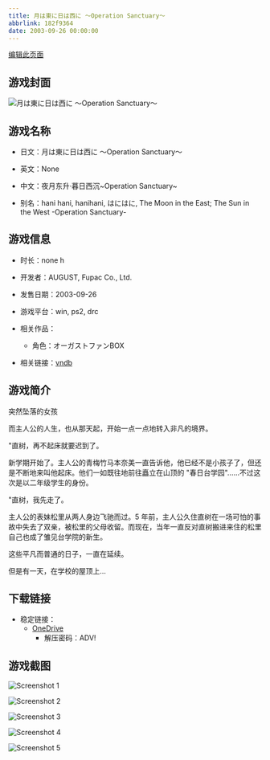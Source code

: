 ```yaml
---
title: 月は東に日は西に ～Operation Sanctuary～
abbrlink: 182f9364
date: 2003-09-26 00:00:00
---
```

[编辑此页面](https://github.com/ACG-3/ADV3-source/blob/main/source/_posts/games/%E6%9C%88%E3%81%AF%E6%9D%B1%E3%81%AB%E6%97%A5%E3%81%AF%E8%A5%BF%E3%81%AB%20%EF%BD%9EOperation%20Sanctuary%EF%BD%9E.md)

## 游戏封面

![月は東に日は西に ～Operation Sanctuary～](https://pan.timero.xyz/onedrive/img_lib_001/%E6%9C%88%E3%81%AF%E6%9D%B1%E3%81%AB%E6%97%A5%E3%81%AF%E8%A5%BF%E3%81%AB%20%EF%BD%9EOperation%20Sanctuary%EF%BD%9E_cover.avif)


## 游戏名称

- 日文：月は東に日は西に ～Operation Sanctuary～
- 英文：None
- 中文：夜月东升·暮日西沉~Operation Sanctuary~

- 别名：hani hani, hanihani, はにはに, The Moon in the East; The Sun in the West -Operation Sanctuary-


## 游戏信息

- 时长：none h
- 开发者：AUGUST, Fupac Co., Ltd.
- 发售日期：2003-09-26
- 游戏平台：win, ps2, drc
- 相关作品：
   - 角色：オーガストファンBOX

- 相关链接：[vndb](https://vndb.org/v80)


## 游戏简介

突然坠落的女孩

而主人公的人生，也从那天起，开始一点一点地转入非凡的境界。

"直树，再不起床就要迟到了。

新学期开始了。主人公的青梅竹马本奈美一直告诉他，他已经不是小孩子了，但还是不断地来叫他起床。他们一如既往地前往矗立在山顶的 "春日台学园"......不过这次是以二年级学生的身份。

"直树，我先走了。

主人公的表妹松里从两人身边飞驰而过。5 年前，主人公久住直树在一场可怕的事故中失去了双亲，被松里的父母收留。而现在，当年一直反对直树搬进来住的松里自己也成了雏见台学院的新生。

这些平凡而普通的日子，一直在延续。

但是有一天，在学校的屋顶上...




## 下载链接

- 稳定链接：
    - [OneDrive](https://pan.timero.xyz/onedrive/adv_lib_001/%E6%9C%88%E3%81%AF%E6%9D%B1%E3%81%AB%E6%97%A5%E3%81%AF%E8%A5%BF%E3%81%AB%20%EF%BD%9EOperation%20Sanctuary%EF%BD%9E)
        - 解压密码：ADV!



## 游戏截图


![Screenshot 1](https://pan.timero.xyz/onedrive/img_lib_001/%E6%9C%88%E3%81%AF%E6%9D%B1%E3%81%AB%E6%97%A5%E3%81%AF%E8%A5%BF%E3%81%AB%20%EF%BD%9EOperation%20Sanctuary%EF%BD%9E_Screenshot_1.avif)

![Screenshot 2](https://pan.timero.xyz/onedrive/img_lib_001/%E6%9C%88%E3%81%AF%E6%9D%B1%E3%81%AB%E6%97%A5%E3%81%AF%E8%A5%BF%E3%81%AB%20%EF%BD%9EOperation%20Sanctuary%EF%BD%9E_Screenshot_2.avif)

![Screenshot 3](https://pan.timero.xyz/onedrive/img_lib_001/%E6%9C%88%E3%81%AF%E6%9D%B1%E3%81%AB%E6%97%A5%E3%81%AF%E8%A5%BF%E3%81%AB%20%EF%BD%9EOperation%20Sanctuary%EF%BD%9E_Screenshot_3.avif)

![Screenshot 4](https://pan.timero.xyz/onedrive/img_lib_001/%E6%9C%88%E3%81%AF%E6%9D%B1%E3%81%AB%E6%97%A5%E3%81%AF%E8%A5%BF%E3%81%AB%20%EF%BD%9EOperation%20Sanctuary%EF%BD%9E_Screenshot_4.avif)

![Screenshot 5](https://pan.timero.xyz/onedrive/img_lib_001/%E6%9C%88%E3%81%AF%E6%9D%B1%E3%81%AB%E6%97%A5%E3%81%AF%E8%A5%BF%E3%81%AB%20%EF%BD%9EOperation%20Sanctuary%EF%BD%9E_Screenshot_5.avif)

